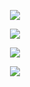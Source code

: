 <p align="center">
  <a href="https://www.instagram.com/_.muhammedh"><img src="https://img.shields.io/badge/instagram-3563DF?style=for-the-badge&logo=instagram&logoColor=FF038E"></a>
<p align="center">  
<a href="https://wa.me/919961050829?text=hi"><img src="https://img.shields.io/badge/whatsapp-FFFFFF?style=for-the-badge&logo=whatsapp&logoColor=32D651"></a>
<p align="center">  
<a href="https://github.com/muhammed-shakkeer"><img src="https://img.shields.io/badge/github-000000?style=for-the-badge&logo=github&logoColor=FFFFFF"></a>
<p align="center">  
<a href="https://t.me/@muh4mmd"><img src="https://img.shields.io/badge/telegram-5A8FBB?style=for-the-badge&logo=telegram&logoColor=FFFFFF"></a>

